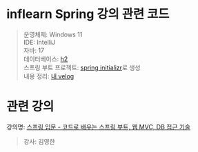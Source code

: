 # inflearn Spring 강의 관련 코드 
> 운영체제: Windows 11 <br>
> IDE: IntelliJ <br>
> 자바: 17 <br>
> 데이터베이스: [h2](https://www.h2database.com/html/main.html) <br>
> 스프링 부트 프로젝트: [spring initializr](https://start.spring.io/)로 생성 <br>
> 내용 정리: [내 velog](https://velog.io/@noh_level0/posts)


# 관련 강의
강의명: [스프링 입문 - 코드로 배우는 스프링 부트, 웹 MVC, DB 접근 기술](https://www.inflearn.com/course/%EC%8A%A4%ED%94%84%EB%A7%81-%EC%9E%85%EB%AC%B8-%EC%8A%A4%ED%94%84%EB%A7%81%EB%B6%80%ED%8A%B8)<br>
> 강사: 김영한